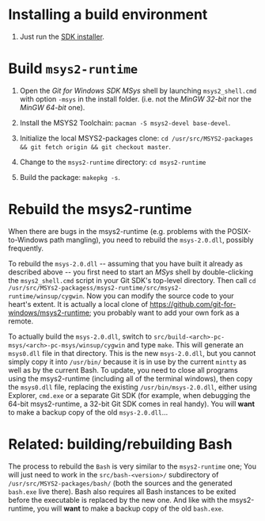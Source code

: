 # Installing a build environment

1. Just run the [SDK installer](https://gitforwindows.org/#download-sdk).

# Build `msys2-runtime`

1. Open the *Git for Windows SDK* *MSys* shell by launching `msys2_shell.cmd` with option `-msys` in the install folder. (i.e. not the *MinGW 32-bit* nor the *MinGW 64-bit* one).

2. Install the MSYS2 Toolchain: `pacman -S msys2-devel base-devel`.

3. Initialize the local MSYS2-packages clone: `cd /usr/src/MSYS2-packages && git fetch origin && git checkout master`.

4. Change to the `msys2-runtime` directory: `cd msys2-runtime`

5. Build the package: `makepkg -s`.

# Rebuild the msys2-runtime

When there are bugs in the msys2-runtime (e.g. problems with the POSIX-to-Windows path mangling), you need to rebuild the `msys-2.0.dll`, possibly frequently.

To rebuild the `msys-2.0.dll` -- assuming that you have built it already as described above -- you first need to start an *MSys* shell by double-clicking the `msys2_shell.cmd` script in your Git SDK's top-level directory. Then call `cd /usr/src/MSYs2-packagess/msys2-runtime/src/msys2-runtime/winsup/cygwin`. Now you can modify the source code to your heart's extent. It is actually a local clone of https://github.com/git-for-windows/msys2-runtime; you probably want to add your own fork as a remote.

To actually build the `msys-2.0.dll`, switch to `src/build-<arch>-pc-msys/<arch>-pc-msys/winsup/cygwin` and type `make`. This will generate an `msys0.dll` file in that directory. This is the new `msys-2.0.dll`, but you cannot simply copy it into `/usr/bin/` because it is in use by the current `mintty` as well as by the current Bash. To update, you need to close all programs using the msys2-runtime (including all of the terminal windows), then copy the `msys0.dll` file, replacing the existing `/usr/bin/msys-2.0.dll`, either using Explorer, `cmd.exe` or a separate Git SDK (for example, when debugging the 64-bit msys2-runtime, a 32-bit Git SDK comes in real handy). You will **want** to make a backup copy of the old `msys-2.0.dll`...

# Related: building/rebuilding Bash

The process to rebuild the `Bash` is very similar to the `msys2-runtime` one; You will just need to work in the `src/bash-<version>/` subdirectory of `/usr/src/MSYS2-packages/bash/` (both the sources and the generated `bash.exe` live there). Bash also requires all Bash instances to be exited before the executable is replaced by the new one. And like with the msys2-runtime, you will **want** to make a backup copy of the old `bash.exe`.
